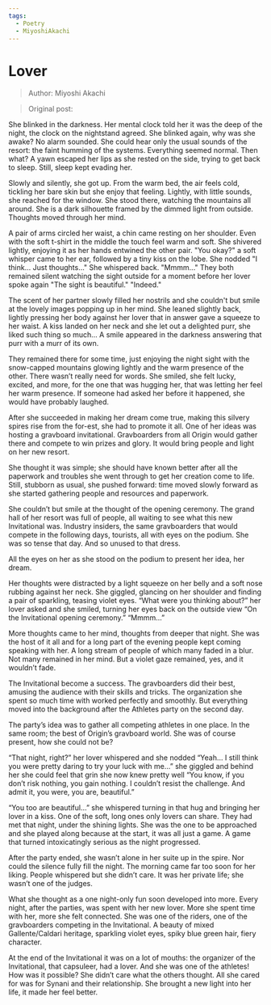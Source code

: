 ```yaml
---
tags:
  - Poetry
  - MiyoshiAkachi
---
```


# Lover

> Author: Miyoshi Akachi

> Original post:

She blinked in the darkness. Her mental clock told her it was the deep of the night, the clock on the nightstand agreed. She blinked again, why was she awake? No alarm sounded. She could hear only the usual sounds of the resort: the faint humming of the systems. Everything seemed normal. Then what? A yawn escaped her lips as she rested on the side, trying to get back to sleep. Still, sleep kept evading her.

Slowly and silently, she got up. From the warm bed, the air feels cold, tickling her bare skin but she enjoy that feeling. Lightly, with little sounds, she reached for the window. She stood there, watching the mountains all around. She is a dark silhouette framed by the dimmed light from outside. Thoughts moved through her mind.

A pair of arms circled her waist, a chin came resting on her shoulder. Even with the soft t-shirt in the middle the touch feel warm and soft. She shivered lightly, enjoying it as her hands entwined the other pair. "You okay?" a soft whisper came to her ear, followed by a tiny kiss on the lobe. She nodded "I think... Just thoughts..." She whispered back. "Mmmm..." They both remained silent watching the sight outside for a moment before her lover spoke again "The sight is beautiful." "Indeed."

The scent of her partner slowly filled her nostrils and she couldn't but smile at the lovely images popping up in her mind. She leaned slightly back, lightly pressing her body against her lover that in answer gave a squeeze to her waist. A kiss landed on her neck and she let out a delighted purr, she liked such thing so much... A smile appeared in the darkness answering that purr with a murr of its own.

They remained there for some time, just enjoying the night sight with the snow-capped mountains glowing lightly and the warm presence of the other. There wasn’t really need for words. She smiled, she felt lucky, excited, and more, for the one that was hugging her, that was letting her feel her warm presence. If someone had asked her before it happened, she would have probably laughed.

After she succeeded in making her dream come true, making this silvery spires rise from the for-est, she had to promote it all. One of her ideas was hosting a gravboard invitational. Gravboarders from all Origin would gather there and compete to win prizes and glory. It would bring people and light on her new resort.

She thought it was simple; she should have known better after all the paperwork and troubles she went through to get her creation come to life. Still, stubborn as usual, she pushed forward: time moved slowly forward as she started gathering people and resources and paperwork.

She couldn’t but smile at the thought of the opening ceremony. The grand hall of her resort was full of people, all waiting to see what this new Invitational was. Industry insiders, the same gravboarders that would compete in the following days, tourists, all with eyes on the podium. She was so tense that day. And so unused to that dress.

All the eyes on her as she stood on the podium to present her idea, her dream.

Her thoughts were distracted by a light squeeze on her belly and a soft nose rubbing against her neck. She giggled, glancing on her shoulder and finding a pair of sparkling, teasing violet eyes. “What were you thinking about?” her lover asked and she smiled, turning her eyes back on the outside view “On the Invitational opening ceremony.” “Mmmm…”

More thoughts came to her mind, thoughts from deeper that night. She was the host of it all and for a long part of the evening people kept coming speaking with her. A long stream of people of which many faded in a blur. Not many remained in her mind. But a violet gaze remained, yes, and it wouldn’t fade.

The Invitational become a success. The gravboarders did their best, amusing the audience with their skills and tricks. The organization she spent so much time with worked perfectly and smoothly. But everything moved into the background after the Athletes party on the second day.

The party’s idea was to gather all competing athletes in one place. In the same room; the best of Origin’s gravboard world. She was of course present, how she could not be?

“That night, right?” her lover whispered and she nodded “Yeah… I still think you were pretty daring to try your luck with me…” she giggled and behind her she could feel that grin she now knew pretty well “You know, if you don’t risk nothing, you gain nothing. I couldn’t resist the challenge. And admit it, you were, you are, beautiful.”

“You too are beautiful…” she whispered turning in that hug and bringing her lover in a kiss. One of the soft, long ones only lovers can share. They had met that night, under the shining lights. She was the one to be approached and she played along because at the start, it was all just a game. A game that turned intoxicatingly serious as the night progressed.

After the party ended, she wasn’t alone in her suite up in the spire. Nor could the silence fully fill the night. The morning came far too soon for her liking. People whispered but she didn’t care. It was her private life; she wasn’t one of the judges.

What she thought as a one night-only fun soon developed into more. Every night, after the parties, was spent with her new lover. More she spent time with her, more she felt connected. She was one of the riders, one of the gravboarders competing in the Invitational. A beauty of mixed Gallente/Caldari heritage, sparkling violet eyes, spiky blue green hair, fiery character.

At the end of the Invitational it was on a lot of mouths: the organizer of the Invitational, that capsuleer, had a lover. And she was one of the athletes! How was it possible? She didn’t care what the others thought. All she cared for was for Synani and their relationship. She brought a new light into her life, it made her feel better.